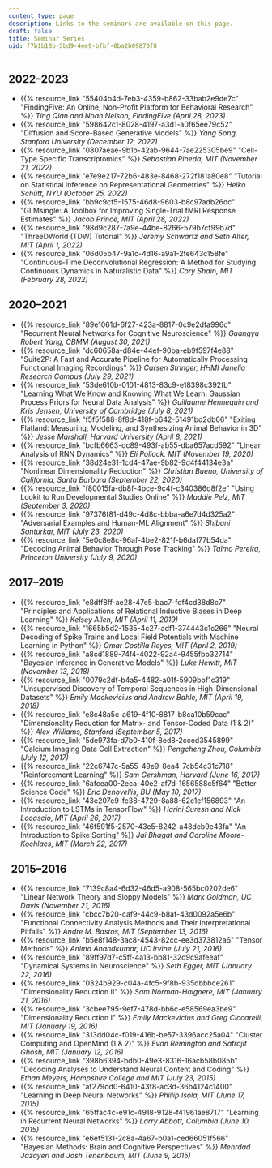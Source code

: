 ```yaml
---
content_type: page
description: Links to the seminars are available on this page.
draft: false
title: Seminar Series
uid: f7b1b18b-5bd9-4ee9-bfbf-0ba2b09870f8
---
```

## 2022–2023

- {{% resource_link "55404b4d-7eb3-4359-b862-33bab2e9de7c" "FindingFive: An Online, Non-Profit Platform for Behavioral Research" %}} *Ting Qian and Noah Nelson, FindingFive (April 28, 2023)*
- {{% resource_link "598642c1-8028-4197-a3d1-a0f65ee79c52" "Diffusion and Score-Based Generative Models" %}} *Yang Song, Stanford University (December 12, 2022)*
- {{% resource_link "0807aeae-9b1b-42ab-9644-7ae225305be9" "Cell-Type Specific Transcriptomics" %}} *Sebastian Pineda, MIT (November 21, 2022)*
- {{% resource_link "e7e9e217-72b6-483e-8468-272f181a80e8" "Tutorial on Statistical Inference on Representational Geometries" %}} *Heiko Schütt, NYU (October 25, 2022)*
- {{% resource_link "bb9c9cf5-1575-46d8-9603-b8c97adb26dc" "GLMsingle: A Toolbox for Improving Single-Trial fMRI Response Estimates" %}} *Jacob Prince, MIT (April 28, 2022)*
- {{% resource_link "98d9c287-7a9e-44be-8266-579b7cf99b7d" "ThreeDWorld (TDW) Tutorial" %}} *Jeremy Schwartz and Seth Alter, MIT (April 1, 2022)*
- {{% resource_link "06d05b47-9a1c-4d16-a9a1-2fe643c158fe" "Continuous-Time Deconvolutional Regression: A Method for Studying Continuous Dynamics in Naturalistic Data" %}} *Cory Shain, MIT (February 28, 2022)*

## 2020–2021

- {{% resource_link "89e1061d-6f27-423a-8817-0c9e2dfa996c" "Recurrent Neural Networks for Cognitive Neuroscience" %}} *Guangyu Robert Yang, CBMM (August 30, 2021)*
- {{% resource_link "dc60658a-d84e-44ef-90ba-eb9f597f4e88" "Suite2P: A Fast and Accurate Pipeline for Automatically Processing Functional Imaging Recordings" %}} *Carsen Stringer, HHMI Janelia Research Campus (July 29, 2021)*
- {{% resource_link "53de610b-0101-4813-83c9-e18398c392fb" "Learning What We Know and Knowing What We Learn: Gaussian Process Priors for Neural Data Analysis" %}} *Guillaume Hennequin and Kris Jensen, University of Cambridge (July 8, 2021)*
- {{% resource_link "f5f5f588-8f8d-418f-b642-51491bd2db66" "Exiting Flatland: Measuring, Modeling, and Synthesizing Animal Behavior in 3D" %}} *Jesse Marshall, Harvard University (April 8, 2021)*
- {{% resource_link "bcfb6663-dc89-493f-ab55-dba657acd592" "Linear Analysis of RNN Dynamics" %}} *Eli Pollock, MIT (November 19, 2020)*
- {{% resource_link "38d24e31-1cd4-47ae-9b82-9d4f44134e3a" "Nonlinear Dimensionality Reduction" %}} *Christian Bueno, University of California, Santa Barbara (September 22, 2020)*
- {{% resource_link "f80015fa-db8f-4bce-9c4f-c340386d8f2e" "Using Lookit to Run Developmental Studies Online" %}} *Maddie Pelz, MIT (September 3, 2020)*
- {{% resource_link "97376f81-d49c-4d8c-bbba-a6e7d4d325a2" "Adversarial Examples and Human-ML Alignment" %}} *Shibani Santurkar, MIT (July 23, 2020)*
- {{% resource_link "5e0c8e8c-96af-4be2-821f-b6daf77b54da" "Decoding Animal Behavior Through Pose Tracking" %}} *Talmo Pereira, Princeton University (July 9, 2020)*

## 2017–2019

- {{% resource_link "e8dff8ff-ae28-47e5-bac7-fdf4cd38d8c7" "Principles and Applications of Relational Inductive Biases in Deep Learning" %}} *Kelsey Allen, MIT (April 11, 2019)*
- {{% resource_link "1665b5d2-1535-4c27-adf1-374443c1c266" "Neural Decoding of Spike Trains and Local Field Potentials with Machine Learning in Python" %}} *Omar Costilla Reyes, MIT (April 2, 2019)*
- {{% resource_link "a8cd1889-74f4-4022-92a4-9455fbb32714" "Bayesian Inference in Generative Models" %}} *Luke Hewitt, MIT (November 13, 2018)*           
- {{% resource_link "0079c2df-b4a5-4482-a01f-5909bbf1c319" "Unsupervised Discovery of Temporal Sequences in High-Dimensional Datasets" %}} *Emily Mackevicius and Andrew Bahle, MIT (April 19, 2018)*
- {{% resource_link "e8c48a5c-a619-4f10-8817-b8ca10b59cac" "Dimensionality Reduction for Matrix- and Tensor-Coded Data (1 & 2)" %}} *Alex Williams, Stanford (September 5, 2017)*
- {{% resource_link "5de973fa-d7b0-410f-8ed8-2cced3545899" "Calcium Imaging Data Cell Extraction" %}} *Pengcheng Zhou, Columbia (July 12, 2017)*
- {{% resource_link "22c6747c-5a55-49e9-8ea4-7cb54c31c718" "Reinforcement Learning" %}} *Sam Gershman, Harvard (June 16, 2017)*
- {{% resource_link "6afcea00-2eca-40e2-af7d-1656588c5f64" "Better Science Code" %}} *Eric Denovellis, BU (May 10, 2017)* 
- {{% resource_link "43e207e9-fc38-4729-8a88-62c1cf156893" "An Introduction to LSTMs in TensorFlow" %}} *Harini Suresh and Nick Locascio, MIT (April 26, 2017)* 
- {{% resource_link "46f591f5-2570-43e5-8242-a48deb9e43fa" "An Introduction to Spike Sorting" %}} *Jai Bhagat and Caroline Moore-Kochlacs, MIT (March 22, 2017)*

##  2015–2016

- {{% resource_link "7139c8a4-6d32-46d5-a908-565bc0202de6" "Linear Network Theory and Sloppy Models" %}} *Mark Goldman, UC Davis (November 21, 2016)*           
- {{% resource_link "cbcc7b20-caf9-44c9-b8af-43d0092a5e6b" "Functional Connectivity Analysis Methods and Their Interpretational Pitfalls" %}} *Andre M. Bastos, MIT (September 13, 2016)*
- {{% resource_link "b5e8f148-3ac8-4543-82cc-ee3d373812a6" "Tensor Methods" %}} *Anima Anandkumar, UC Irvine (July 21, 2016)* 
- {{% resource_link "89ff97d7-c5ff-4a13-bb81-32d9c9afeeaf" "Dynamical Systems in Neuroscience" %}} *Seth Egger, MIT (January 22, 2016)* 
- {{% resource_link "0324b929-c04a-4fc5-9f8b-935dbbbce261" "Dimensionality Reduction II" %}} *Sam Norman-Haignere, MIT (January 21, 2016)* 
- {{% resource_link "3cbee795-9ef7-478d-bb6c-e58569ea3be9" "Dimensionality Reduction I" %}} *Emily Mackevicius and Greg Ciccarelli, MIT (January 19, 2016)*
- {{% resource_link "313dd04c-f019-416b-be57-3396acc25a04" "Cluster Computing and OpenMind (1 & 2)" %}} *Evan Remington and Satrajit Ghosh, MIT (January 12, 2016)*
- {{% resource_link "398b6394-bdb0-49e3-8316-16acb58b085b" "Decoding Analyses to Understand Neural Content and Coding" %}} *Ethan Meyers, Hampshire College and MIT (July 23, 2015)* 
- {{% resource_link "af279dd0-6410-43f8-ac3d-36b4124c1400" "Learning in Deep Neural Networks" %}} *Phillip Isola, MIT (June 17, 2015)* 
- {{% resource_link "65ffac4c-e91c-4918-9128-f41961ae8717" "Learning in Recurrent Neural Networks" %}} *Larry Abbott, Columbia (June 10, 2015)*
- {{% resource_link "e6ef5131-2c8a-4a67-b0a1-ced66051f566" "Bayesian Methods: Brain and Cognitive Perspectives" %}} *Mehrdad Jazayeri and Josh Tenenbaum, MIT (June 9, 2015)*
